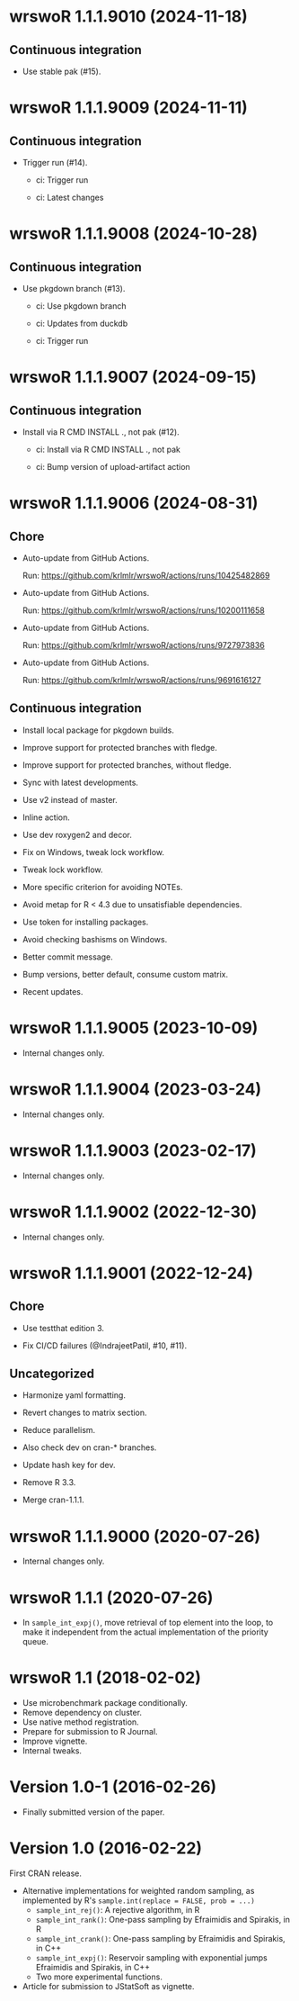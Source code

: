 <!-- NEWS.md is maintained by https://fledge.cynkra.com, contributors should not edit this file -->

# wrswoR 1.1.1.9010 (2024-11-18)

## Continuous integration

  - Use stable pak (#15).


# wrswoR 1.1.1.9009 (2024-11-11)

## Continuous integration

  - Trigger run (#14).
    
      - ci: Trigger run
    
      - ci: Latest changes


# wrswoR 1.1.1.9008 (2024-10-28)

## Continuous integration

  - Use pkgdown branch (#13).
    
      - ci: Use pkgdown branch
    
      - ci: Updates from duckdb
    
      - ci: Trigger run


# wrswoR 1.1.1.9007 (2024-09-15)

## Continuous integration

  - Install via R CMD INSTALL ., not pak (#12).
    
      - ci: Install via R CMD INSTALL ., not pak
    
      - ci: Bump version of upload-artifact action


# wrswoR 1.1.1.9006 (2024-08-31)

## Chore

  - Auto-update from GitHub Actions.
    
    Run: https://github.com/krlmlr/wrswoR/actions/runs/10425482869

  - Auto-update from GitHub Actions.
    
    Run: https://github.com/krlmlr/wrswoR/actions/runs/10200111658

  - Auto-update from GitHub Actions.
    
    Run: https://github.com/krlmlr/wrswoR/actions/runs/9727973836

  - Auto-update from GitHub Actions.
    
    Run: https://github.com/krlmlr/wrswoR/actions/runs/9691616127

## Continuous integration

  - Install local package for pkgdown builds.

  - Improve support for protected branches with fledge.

  - Improve support for protected branches, without fledge.

  - Sync with latest developments.

  - Use v2 instead of master.

  - Inline action.

  - Use dev roxygen2 and decor.

  - Fix on Windows, tweak lock workflow.

  - Tweak lock workflow.

  - More specific criterion for avoiding NOTEs.

  - Avoid metap for R \< 4.3 due to unsatisfiable dependencies.

  - Use token for installing packages.

  - Avoid checking bashisms on Windows.

  - Better commit message.

  - Bump versions, better default, consume custom matrix.

  - Recent updates.


# wrswoR 1.1.1.9005 (2023-10-09)

- Internal changes only.


# wrswoR 1.1.1.9004 (2023-03-24)

- Internal changes only.


# wrswoR 1.1.1.9003 (2023-02-17)

- Internal changes only.


# wrswoR 1.1.1.9002 (2022-12-30)

- Internal changes only.


# wrswoR 1.1.1.9001 (2022-12-24)

## Chore

- Use testthat edition 3.

- Fix CI/CD failures (@IndrajeetPatil, #10, #11).

## Uncategorized

- Harmonize yaml formatting.

- Revert changes to matrix section.

- Reduce parallelism.

- Also check dev on cran-* branches.

- Update hash key for dev.

- Remove R 3.3.

- Merge cran-1.1.1.


# wrswoR 1.1.1.9000 (2020-07-26)

- Internal changes only.


# wrswoR 1.1.1 (2020-07-26)

- In `sample_int_expj()`, move retrieval of top element into the loop, to make it independent from the actual implementation of the priority queue.


# wrswoR 1.1 (2018-02-02)

- Use microbenchmark package conditionally.
- Remove dependency on cluster.
- Use native method registration.
- Prepare for submission to R Journal.
- Improve vignette.
- Internal tweaks.


# Version 1.0-1 (2016-02-26)

- Finally submitted version of the paper.


# Version 1.0 (2016-02-22)

First CRAN release.

- Alternative implementations for weighted random sampling, as implemented by R's `sample.int(replace = FALSE, prob = ...)`
    - `sample_int_rej()`: A rejective algorithm, in R
    - `sample_int_rank()`: One-pass sampling by Efraimidis and Spirakis, in R
    - `sample_int_crank()`: One-pass sampling by Efraimidis and Spirakis, in C++
    - `sample_int_expj()`: Reservoir sampling with exponential jumps Efraimidis and Spirakis, in C++
    - Two more experimental functions.
- Article for submission to JStatSoft as vignette.
